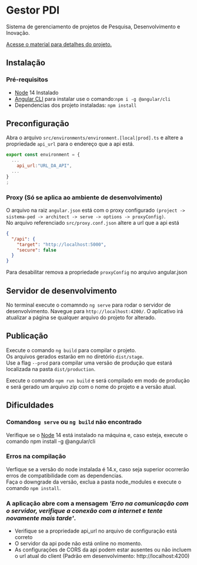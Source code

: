 # Gestor PDI

Sistema de gerenciamento de projetos de Pesquisa, Desenvolvimento e Inovação.

[Acesse o material para detalhes do projeto.](https://github.com/taesa-tec/8002-Web-GPDI-Aneel-v02_client-public/blob/main/banner.pdf)

## Instalação

### Pré-requisitos

- [Node](https://nodejs.org) 14 Instalado
- [Angular CLI](https://angular.io/guide/setup-local) para instalar use o comando:`npm i -g @angular/cli`
- Dependencias dos projeto instaladas: `npm install`

## Preconfiguração

Abra o arquivo `src/environments/environment.[local|prod].ts` e altere a propriedade `api_url` para o endereço que a api
está.

```js
export const environment = {
  ...
    api_url:"URL_DA_API",
  ...
}
;
```

### Proxy (Só se aplica ao ambiente de desenvolvimento)

O arquivo na raiz `angular.json` está com o proxy
configurado `(project -> sistema-ped -> architect -> serve -> options -> proxyConfig)`. \
No arquivo referenciado `src/proxy.conf.json` altere a url que a api está

```json
{
  "/api": {
    "target": "http://localhost:5000",
    "secure": false
  }
}
```

Para desabilitar remova a propriedade `proxyConfig` no arquivo angular.json

## Servidor de desenvolvimento

No terminal execute o comamndo `ng serve` para rodar o servidor de desenvolvimento. Navegue
para `http://localhost:4200/`. O aplicativo irá atualizar a página se qualquer arquivo do projeto for alterado.

## Publicação

Execute o comando `ng build` para compilar o projeto.\
Os arquivos gerados estarão em no diretório `dist/stage`.\
Use a
flag `--prod` para compilar uma versão de produção que estará localizada na pasta `dist/production`.

Execute o comando `npm run build` e será compilado em modo de produção e será gerado um arquivo zip com o nome do projeto e a
versão atual.

## Dificuldades

### Comando`ng serve` ou `ng build` não encontrado
Verifique se o [Node](https://nodejs.org) 14 está instalado na máquina e, caso esteja, execute o comando npm install -g @angular/cli
 
### Erros na compilação
Verfique se a versão do node instalada é 14.x, caso seja superior ocorrerão erros de compatibilidade com as dependencias.\
Faça o downgrade da versão, exclua a pasta node_modules e execute o comando `npm install`.

### A aplicação abre com a mensagem  _'Erro na comunicação com o servidor, verifique a conexão com a internet e tente novamente mais tarde'_.
- Verifique se a propriedade api_url no arquivo de configuração está correto
- O servidor da api pode não está online no momento.
- As configurações de CORS da api podem estar ausentes ou não incluem o url atual do client (Padrão em desenvolvimento: http://localhost:4200)
